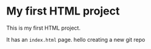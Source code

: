 # My first HTML project

This is my first HTML project.

It has an `index.html` page.
hello
creating a new git repo 

